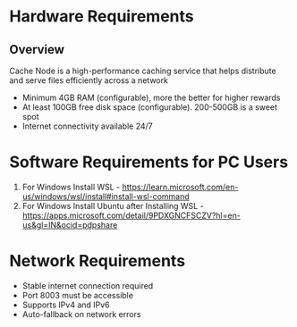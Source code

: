 # Hardware Requirements 

## Overview
Cache Node is a high-performance caching service that helps distribute and serve files efficiently across a network

- Minimum 4GB RAM (configurable), more the better for higher rewards
- At least 100GB free disk space (configurable). 200-500GB is a sweet spot
- Internet connectivity available 24/7

# Software Requirements for PC Users

1. For Windows Install WSL - https://learn.microsoft.com/en-us/windows/wsl/install#install-wsl-command
2. For Windows Install Ubuntu after Installing WSL - https://apps.microsoft.com/detail/9PDXGNCFSCZV?hl=en-us&gl=IN&ocid=pdpshare


# Network Requirements

- Stable internet connection required
- Port 8003 must be accessible
- Supports IPv4 and IPv6
- Auto-fallback on network errors


